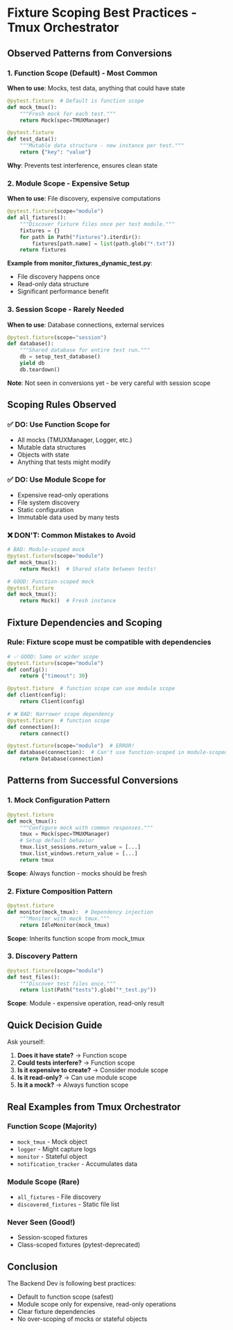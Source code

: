 # Fixture Scoping Best Practices - Tmux Orchestrator

## Observed Patterns from Conversions

### 1. Function Scope (Default) - Most Common
**When to use**: Mocks, test data, anything that could have state

```python
@pytest.fixture  # Default is function scope
def mock_tmux():
    """Fresh mock for each test."""
    return Mock(spec=TMUXManager)

@pytest.fixture
def test_data():
    """Mutable data structure - new instance per test."""
    return {"key": "value"}
```

**Why**: Prevents test interference, ensures clean state

### 2. Module Scope - Expensive Setup
**When to use**: File discovery, expensive computations

```python
@pytest.fixture(scope="module")
def all_fixtures():
    """Discover fixture files once per test module."""
    fixtures = {}
    for path in Path("fixtures").iterdir():
        fixtures[path.name] = list(path.glob("*.txt"))
    return fixtures
```

**Example from monitor_fixtures_dynamic_test.py**:
- File discovery happens once
- Read-only data structure
- Significant performance benefit

### 3. Session Scope - Rarely Needed
**When to use**: Database connections, external services

```python
@pytest.fixture(scope="session")
def database():
    """Shared database for entire test run."""
    db = setup_test_database()
    yield db
    db.teardown()
```

**Note**: Not seen in conversions yet - be very careful with session scope

## Scoping Rules Observed

### ✅ DO: Use Function Scope for
- All mocks (TMUXManager, Logger, etc.)
- Mutable data structures
- Objects with state
- Anything that tests might modify

### ✅ DO: Use Module Scope for
- Expensive read-only operations
- File system discovery
- Static configuration
- Immutable data used by many tests

### ❌ DON'T: Common Mistakes to Avoid
```python
# BAD: Module-scoped mock
@pytest.fixture(scope="module")
def mock_tmux():
    return Mock()  # Shared state between tests!

# GOOD: Function-scoped mock
@pytest.fixture
def mock_tmux():
    return Mock()  # Fresh instance
```

## Fixture Dependencies and Scoping

### Rule: Fixture scope must be compatible with dependencies

```python
# ✅ GOOD: Same or wider scope
@pytest.fixture(scope="module")
def config():
    return {"timeout": 30}

@pytest.fixture  # function scope can use module scope
def client(config):
    return Client(config)

# ❌ BAD: Narrower scope dependency
@pytest.fixture  # function scope
def connection():
    return connect()

@pytest.fixture(scope="module")  # ERROR!
def database(connection):  # Can't use function-scoped in module-scoped
    return Database(connection)
```

## Patterns from Successful Conversions

### 1. Mock Configuration Pattern
```python
@pytest.fixture
def mock_tmux():
    """Configure mock with common responses."""
    tmux = Mock(spec=TMUXManager)
    # Setup default behavior
    tmux.list_sessions.return_value = [...]
    tmux.list_windows.return_value = [...]
    return tmux
```
**Scope**: Always function - mocks should be fresh

### 2. Fixture Composition Pattern
```python
@pytest.fixture
def monitor(mock_tmux):  # Dependency injection
    """Monitor with mock tmux."""
    return IdleMonitor(mock_tmux)
```
**Scope**: Inherits function scope from mock_tmux

### 3. Discovery Pattern
```python
@pytest.fixture(scope="module")
def test_files():
    """Discover test files once."""
    return list(Path("tests").glob("*_test.py"))
```
**Scope**: Module - expensive operation, read-only result

## Quick Decision Guide

Ask yourself:
1. **Does it have state?** → Function scope
2. **Could tests interfere?** → Function scope
3. **Is it expensive to create?** → Consider module scope
4. **Is it read-only?** → Can use module scope
5. **Is it a mock?** → Always function scope

## Real Examples from Tmux Orchestrator

### Function Scope (Majority)
- `mock_tmux` - Mock object
- `logger` - Might capture logs
- `monitor` - Stateful object
- `notification_tracker` - Accumulates data

### Module Scope (Rare)
- `all_fixtures` - File discovery
- `discovered_fixtures` - Static file list

### Never Seen (Good!)
- Session-scoped fixtures
- Class-scoped fixtures (pytest-deprecated)

## Conclusion

The Backend Dev is following best practices:
- Default to function scope (safest)
- Module scope only for expensive, read-only operations
- Clear fixture dependencies
- No over-scoping of mocks or stateful objects
